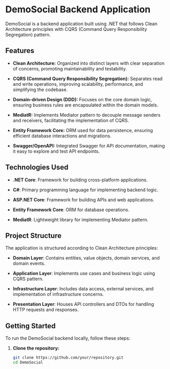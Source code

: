 # DemoSocial Backend Application

DemoSocial is a backend application built using .NET that follows Clean Architecture principles with CQRS (Command Query Responsibility Segregation) pattern.

## Features

- **Clean Architecture:** Organized into distinct layers with clear separation of concerns, promoting maintainability and testability.
  
- **CQRS (Command Query Responsibility Segregation):** Separates read and write operations, improving scalability, performance, and simplifying the codebase.

- **Domain-driven Design (DDD):** Focuses on the core domain logic, ensuring business rules are encapsulated within the domain models.

- **MediatR:** Implements Mediator pattern to decouple message senders and receivers, facilitating the implementation of CQRS.

- **Entity Framework Core:** ORM used for data persistence, ensuring efficient database interactions and migrations.

- **Swagger/OpenAPI:** Integrated Swagger for API documentation, making it easy to explore and test API endpoints.

## Technologies Used

- **.NET Core**: Framework for building cross-platform applications.
  
- **C#**: Primary programming language for implementing backend logic.

- **ASP.NET Core**: Framework for building APIs and web applications.

- **Entity Framework Core**: ORM for database operations.

- **MediatR**: Lightweight library for implementing Mediator pattern.

## Project Structure

The application is structured according to Clean Architecture principles:

- **Domain Layer**: Contains entities, value objects, domain services, and domain events.
  
- **Application Layer**: Implements use cases and business logic using CQRS pattern.
  
- **Infrastructure Layer**: Includes data access, external services, and implementation of infrastructure concerns.
  
- **Presentation Layer**: Houses API controllers and DTOs for handling HTTP requests and responses.

## Getting Started

To run the DemoSocial backend locally, follow these steps:

1. **Clone the repository:**
   ```bash
   git clone https://github.com/your/repository.git
   cd DemoSocial
